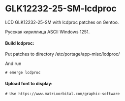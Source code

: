 # GLK12232-25-SM-lcdproc
LCD GLK12232-25-SM with lcdproc patches on Gentoo.

Русская кириллица ASCII Windows 1251.

#### Build lcdproc:

Put patches to directory /etc/portage/app-misc/lcdproc/

And run

```
# emerge lcdproc
```
#### Upload font to display:

```
# Use https://www.matrixorbital.com/graphic-software
```
